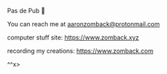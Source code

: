 Pas de Pub 🤌

You can reach me at aaronzomback@protonmail.com

computer stuff site: https://www.zomback.xyz

recording my creations: https://www.zomback.com

^^x>

<!--
**aaronzomback/aaronzomback** is a ✨ _special_ ✨ repository because its `README.md` (this file) appears on your GitHub profile.


